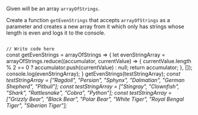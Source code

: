 Given will be an array `arrayOfStrings`.

Create a function `getEvenStrings` that
accepts `arrayOfStrings` as a parameter and
creates a new array from it which only has
strings whose length is even and logs it
to the console.


<codeblock language="javascript" type="exercise" testMode="multipleInput">
<code>
// Write code here
</code>
<solution>
const getEvenStrings = arrayOfStrings => {
  let evenStringArray = arrayOfStrings.reduce((accumulator, currentValue) => {
    currentValue.length % 2 == 0 ? accumulator.push(currentValue) : null;
    return accumulator;
  }, []);
  console.log(evenStringArray);
}
</solution>
<testcases>
<caller>
getEvenStrings(testStringArray);
</caller>
<testcase>
<i>
const testStringArray = ["Ragdoll", "Persian", "Sphynx", "Dalmatian", "German Shepherd", "Pitbull"];
</i>
</testcase>
<testcase>
<i>
const testStringArray = ["Stingray", "Clownfish", "Shark", "Rattlesnake", "Cobra", "Python"];
</i>
</testcase>
<testcase>
<i>
const testStringArray = ["Grizzly Bear", "Black Bear", "Polar Bear", "White Tiger", "Royal Bengal Tiger", "Siberian Tiger"];
</i>
</testcase>
</testcases>
</codeblock>
